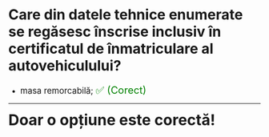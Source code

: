 # Care din datele tehnice enumerate se regăsesc înscrise inclusiv în certificatul de înmatriculare al autovehiculului?

- <span style="font-size: larger;">masa remorcabilă; <span style="color: green; font-size: larger;">✅ (Corect)</span></span>

---

<span style="font-size: 30px; font-weight: bold;">**Doar o opțiune este corectă!**</span>